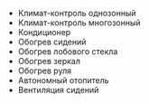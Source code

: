 - Климат-контроль однозонный
- Климат-контроль многозонный
- Кондиционер
- Обогрев сидений
- Обогрев лобового стекла
- Обогрев зеркал
- Обогрев руля
- Автономный отопитель
- Вентиляция сидений